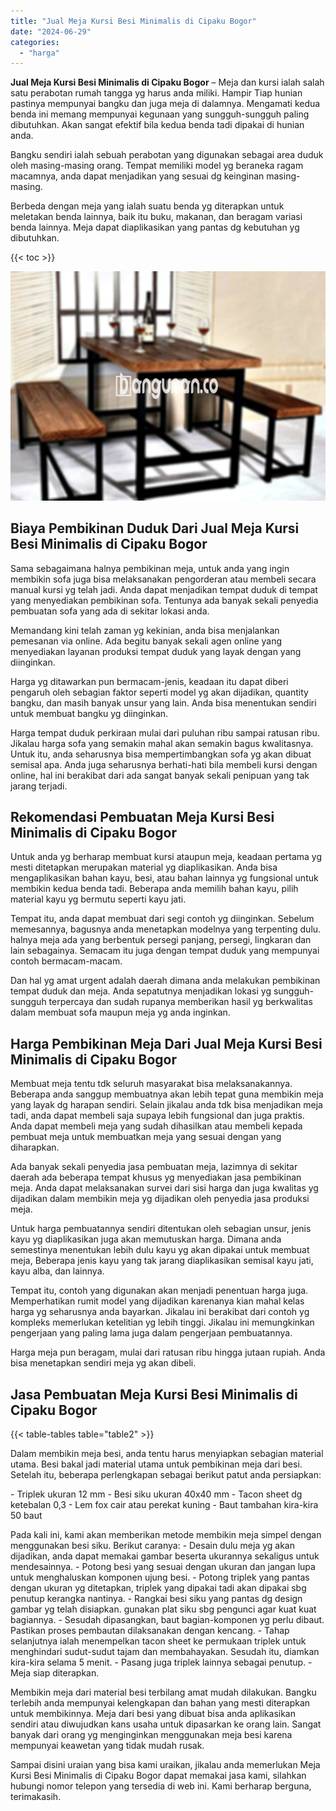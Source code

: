 ```yaml
---
title: "Jual Meja Kursi Besi Minimalis di Cipaku Bogor"
date: "2024-06-29"
categories: 
  - "harga"
---
```


**Jual Meja Kursi Besi Minimalis di Cipaku Bogor** – Meja dan kursi ialah salah satu perabotan rumah tangga yg harus anda miliki. Hampir Tiap hunian pastinya mempunyai bangku dan juga meja di dalamnya. Mengamati kedua benda ini memang mempunyai kegunaan yang sungguh-sungguh paling dibutuhkan. Akan sangat efektif bila kedua benda tadi dipakai di hunian anda.

Bangku sendiri ialah sebuah perabotan yang digunakan sebagai area duduk oleh masing-masing orang. Tempat memiliki model yg beraneka ragam macamnya, anda dapat menjadikan yang sesuai dg keinginan masing-masing.

Berbeda dengan meja yang ialah suatu benda yg diterapkan untuk meletakan benda lainnya, baik itu buku, makanan, dan beragam variasi benda lainnya. Meja dapat diaplikasikan yang pantas dg kebutuhan yg dibutuhkan.

{{< toc >}}

![Jual Meja Kursi Besi Minimalis di Cipaku Bogor](/images/jual-meja-besi-murah01.png)

## Biaya Pembikinan Duduk Dari Jual Meja Kursi Besi Minimalis di Cipaku Bogor

Sama sebagaimana halnya pembikinan meja, untuk anda yang ingin membikin sofa juga bisa melaksanakan pengorderan atau membeli secara manual kursi yg telah jadi. Anda dapat menjadikan tempat duduk di tempat yang menyediakan pembikinan sofa. Tentunya ada banyak sekali penyedia pembuatan sofa yang ada di sekitar lokasi anda.

Memandang kini telah zaman yg kekinian, anda bisa menjalankan pemesanan via online. Ada begitu banyak sekali agen online yang menyediakan layanan produksi tempat duduk yang layak dengan yang diinginkan.

Harga yg ditawarkan pun bermacam-jenis, keadaan itu dapat diberi pengaruh oleh sebagian faktor seperti model yg akan dijadikan, quantity bangku, dan masih banyak unsur yang lain. Anda bisa menentukan sendiri untuk membuat bangku yg diinginkan.

Harga tempat duduk perkiraan mulai dari puluhan ribu sampai ratusan ribu. Jikalau harga sofa yang semakin mahal akan semakin bagus kwalitasnya. Untuk itu, anda seharusnya bisa mempertimbangkan sofa yg akan dibuat semisal apa. Anda juga seharusnya berhati-hati bila membeli kursi dengan online, hal ini berakibat dari ada sangat banyak sekali penipuan yang tak jarang terjadi.

## Rekomendasi Pembuatan Meja Kursi Besi Minimalis di Cipaku Bogor

Untuk anda yg berharap membuat kursi ataupun meja, keadaan pertama yg mesti ditetapkan merupakan material yg diaplikasikan. Anda bisa mengaplikasikan bahan kayu, besi, atau bahan lainnya yg fungsional untuk membikin kedua benda tadi. Beberapa anda memilih bahan kayu, pilih material kayu yg bermutu seperti kayu jati.

Tempat itu, anda dapat membuat dari segi contoh yg diinginkan. Sebelum memesannya, bagusnya anda menetapkan modelnya yang terpenting dulu. halnya meja ada yang berbentuk persegi panjang, persegi, lingkaran dan lain sebagainya. Semacam itu juga dengan tempat duduk yang mempunyai contoh bermacam-macam.

Dan hal yg amat urgent adalah daerah dimana anda melakukan pembikinan tempat duduk dan meja. Anda sepatutnya menjadikan lokasi yg sungguh-sungguh terpercaya dan sudah rupanya memberikan hasil yg berkwalitas dalam membuat sofa maupun meja yg anda inginkan.

## Harga Pembikinan Meja Dari Jual Meja Kursi Besi Minimalis di Cipaku Bogor

Membuat meja tentu tdk seluruh masyarakat bisa melaksanakannya. Beberapa anda sanggup membuatnya akan lebih tepat guna membikin meja yang layak dg harapan sendiri. Selain jikalau anda tdk bisa menjadikan meja tadi, anda dapat membeli saja supaya lebih fungsional dan juga praktis. Anda dapat membeli meja yang sudah dihasilkan atau membeli kepada pembuat meja untuk membuatkan meja yang sesuai dengan yang diharapkan.

Ada banyak sekali penyedia jasa pembuatan meja, lazimnya di sekitar daerah ada beberapa tempat khusus yg menyediakan jasa pembikinan meja. Anda dapat melaksanakan survei dari sisi harga dan juga kwalitas yg dijadikan dalam membikin meja yg dijadikan oleh penyedia jasa produksi meja.

Untuk harga pembuatannya sendiri ditentukan oleh sebagian unsur, jenis kayu yg diaplikasikan juga akan memutuskan harga. Dimana anda semestinya menentukan lebih dulu kayu yg akan dipakai untuk membuat meja, Beberapa jenis kayu yang tak jarang diaplikasikan semisal kayu jati, kayu alba, dan lainnya.

Tempat itu, contoh yang digunakan akan menjadi penentuan harga juga. Memperhatikan rumit model yang dijadikan karenanya kian mahal kelas harga yg seharusnya anda bayarkan. Jikalau ini berakibat dari contoh yg kompleks memerlukan ketelitian yg lebih tinggi. Jikalau ini memungkinkan pengerjaan yang paling lama juga dalam pengerjaan pembuatannya.

Harga meja pun beragam, mulai dari ratusan ribu hingga jutaan rupiah. Anda bisa menetapkan sendiri meja yg akan dibeli.

## Jasa Pembuatan Meja Kursi Besi Minimalis di Cipaku Bogor

{{< table-tables table="table2" >}}

Dalam membikin meja besi, anda tentu harus menyiapkan sebagian material utama. Besi bakal jadi material utama untuk pembikinan meja dari besi. Setelah itu, beberapa perlengkapan sebagai berikut patut anda persiapkan:

\- Triplek ukuran 12 mm - Besi siku ukuran 40x40 mm - Tacon sheet dg ketebalan 0,3 - Lem fox cair atau perekat kuning - Baut tambahan kira-kira 50 baut

Pada kali ini, kami akan memberikan metode membikin meja simpel dengan menggunakan besi siku. Berikut caranya: - Desain dulu meja yg akan dijadikan, anda dapat memakai gambar beserta ukurannya sekaligus untuk mendesainnya. - Potong besi yang sesuai dengan ukuran dan jangan lupa untuk menghaluskan komponen ujung besi. - Potong triplek yang pantas dengan ukuran yg ditetapkan, triplek yang dipakai tadi akan dipakai sbg penutup kerangka nantinya. - Rangkai besi siku yang pantas dg design gambar yg telah disiapkan. gunakan plat siku sbg pengunci agar kuat kuat bagiannya. - Sesudah dipasangkan, baut bagian-komponen yg perlu dibaut. Pastikan proses pembautan dilaksanakan dengan kencang. - Tahap selanjutnya ialah menempelkan tacon sheet ke permukaan triplek untuk menghindari sudut-sudut tajam dan membahayakan. Sesudah itu, diamkan kira-kira selama 5 menit. - Pasang juga triplek lainnya sebagai penutup. - Meja siap diterapkan.

Membikin meja dari material besi terbilang amat mudah dilakukan. Bangku terlebih anda mempunyai kelengkapan dan bahan yang mesti diterapkan untuk membikinnya. Meja dari besi yang dibuat bisa anda aplikasikan sendiri atau diwujudkan kans usaha untuk dipasarkan ke orang lain. Sangat banyak dari orang yg menginginkan menggunakan meja besi karena mempunyai keawetan yang tidak mudah rusak.

Sampai disini uraian yang bisa kami uraikan, jikalau anda memerlukan Meja Kursi Besi Minimalis di Cipaku Bogor dapat memakai jasa kami, silahkan hubungi nomor telepon yang tersedia di web ini. Kami berharap berguna, terimakasih.
